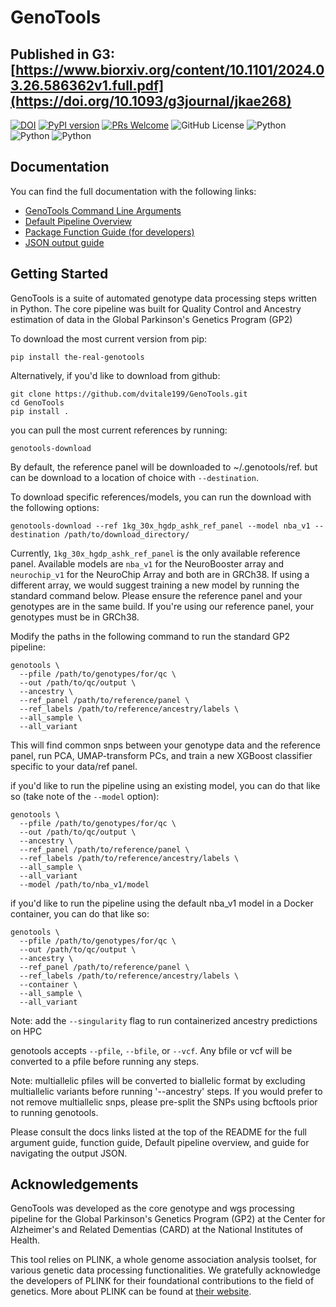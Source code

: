 # GenoTools
## Published in G3: [https://www.biorxiv.org/content/10.1101/2024.03.26.586362v1.full.pdf](https://doi.org/10.1093/g3journal/jkae268)
[![DOI](https://zenodo.org/badge/337965715.svg)](https://zenodo.org/doi/10.5281/zenodo.10443257)
[![PyPI version](https://badge.fury.io/py/the-real-genotools.svg)](https://badge.fury.io/py/the-real-genotools)
[![PRs Welcome](https://img.shields.io/badge/PRs-welcome-brightgreen.svg?style=flat-square)](http://makeapullrequest.com)
![GitHub License](https://img.shields.io/github/license/dvitale199/GenoTools)
![Python](https://img.shields.io/badge/python-3.8-blue.svg)
![Python](https://img.shields.io/badge/python-3.9-blue.svg)
![Python](https://img.shields.io/badge/python-3.10-blue.svg)


## Documentation
You can find the full documentation with the following links:
- [GenoTools Command Line Arguments](https://github.com/dvitale199/GenoTools/blob/main/docs/cli_args.md)
- [Default Pipeline Overview](https://github.com/dvitale199/GenoTools/blob/main/docs/default_pipeline_overview.md)
- [Package Function Guide (for developers)](https://github.com/dvitale199/GenoTools/blob/main/docs/genotools_function_guide.md)
- [JSON output guide](https://github.com/dvitale199/GenoTools/blob/main/docs/json_output_overview.md)

## Getting Started

GenoTools is a suite of automated genotype data processing steps written in Python. The core pipeline was built for Quality Control and Ancestry estimation of data in the Global Parkinson's Genetics Program (GP2)

To download the most current version from pip:
```
pip install the-real-genotools
```
Alternatively, if you'd like to download from github:
```
git clone https://github.com/dvitale199/GenoTools.git
cd GenoTools
pip install .
```
you can pull the most current references by running:
```
genotools-download
```
By default, the reference panel will be downloaded to ~/.genotools/ref. but can be download to a location of choice with `--destination`.

To download specific references/models, you can run the download with the following options:
```
genotools-download --ref 1kg_30x_hgdp_ashk_ref_panel --model nba_v1 --destination /path/to/download_directory/
```

Currently, `1kg_30x_hgdp_ashk_ref_panel` is the only available reference panel. Available models are `nba_v1` for the NeuroBooster array and `neurochip_v1` for the NeuroChip Array and both are in GRCh38. If using a different array, we would suggest training a new model by running the standard command below. Please ensure the reference panel and your genotypes are in the same build. If you're using our reference panel, your genotypes must be in GRCh38.

Modify the paths in the following command to run the standard GP2 pipeline:
```
genotools \
  --pfile /path/to/genotypes/for/qc \
  --out /path/to/qc/output \
  --ancestry \
  --ref_panel /path/to/reference/panel \
  --ref_labels /path/to/reference/ancestry/labels \
  --all_sample \
  --all_variant
```
This will find common snps between your genotype data and the reference panel, run PCA, UMAP-transform PCs, and train a new XGBoost classifier specific to your data/ref panel.

if you'd like to run the pipeline using an existing model, you can do that like so (take note of the `--model` option):
```
genotools \
  --pfile /path/to/genotypes/for/qc \
  --out /path/to/qc/output \
  --ancestry \
  --ref_panel /path/to/reference/panel \
  --ref_labels /path/to/reference/ancestry/labels \
  --all_sample \
  --all_variant
  --model /path/to/nba_v1/model
```

if you'd like to run the pipeline using the default nba_v1 model in a Docker container, you can do that like so:
```
genotools \
  --pfile /path/to/genotypes/for/qc \
  --out /path/to/qc/output \
  --ancestry \
  --ref_panel /path/to/reference/panel \
  --ref_labels /path/to/reference/ancestry/labels \
  --container \
  --all_sample \
  --all_variant
```
Note: add the ```--singularity``` flag to run containerized ancestry predictions on HPC

genotools accepts `--pfile`, `--bfile`, or `--vcf`. Any bfile or vcf will be converted to a pfile before running any steps. 

Note: multiallelic pfiles will be converted to biallelic format by excluding multiallelic variants before running '--ancestry' steps. If you would prefer to not remove multiallelic snps, please pre-split the SNPs using bcftools prior to running genotools.  

Please consult the docs links listed at the top of the README for the full argument guide, function guide, Default pipeline overview, and guide for navigating the output JSON.

## Acknowledgements
GenoTools was developed as the core genotype and wgs processing pipeline for the Global Parkinson's Genetics Program (GP2) at the Center for Alzheimer's and Related Dementias (CARD) at the National Institutes of Health.

This tool relies on PLINK, a whole genome association analysis toolset, for various genetic data processing functionalities. We gratefully acknowledge the developers of PLINK for their foundational contributions to the field of genetics. More about PLINK can be found at [their website](https://www.cog-genomics.org/plink/2.0/).



